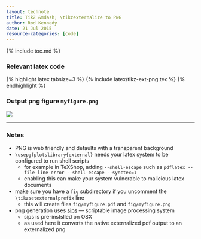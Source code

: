 ```yaml
---
layout: technote
title: TikZ &mdash; \tikzexternalize to PNG
author: Rod Kennedy
date: 21 Jul 2015
resource-categories: [code]
---
```


{% include toc.md %}

### Relevant latex code

{% highlight latex tabsize=3 %}
{% include latex/tikz-ext-png.tex %}
{% endhighlight %}

### Output png figure <code>myfigure.png</code>

<img src="{{ site.baseurl }}/images/myfigure.png">

---

### Notes

- PNG is web friendly and defaults with a transparent background
- <code>\usepgfplotslibrary{external}</code> needs your latex system to be configured to run shell scripts
	- for example in TeXShop, adding <code>--shell-escape</code> such as <code>pdflatex --file-line-error --shell-escape --synctex=1</code>
	- enabling this can make your system vulnerable to malicious latex documents
- make sure you have a <code>fig</code> subdirectory if you uncomment the <code>\tikzsetexternalprefix</code> line
	- this will create files <code>fig/myfigure.pdf</code> and <code>fig/myfigure.png</code>
- png generation uses [sips](https://developer.apple.com/library/mac/documentation/Darwin/Reference/ManPages/man1/sips.1.html) &mdash; scriptable image processing system
	- sips is pre-instslled on OSX
	- as used here it converts the native externalized pdf output to an externalized png
